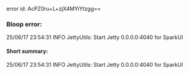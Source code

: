 error id: AcPZ0ru+L+zjX4MYiYtzgg==
### Bloop error:

25/06/17 23:54:31 INFO JettyUtils: Start Jetty 0.0.0.0:4040 for SparkUI
#### Short summary: 

25/06/17 23:54:31 INFO JettyUtils: Start Jetty 0.0.0.0:4040 for SparkUI